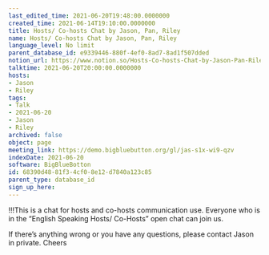```yaml
---
last_edited_time: 2021-06-20T19:48:00.0000000
created_time: 2021-06-14T19:10:00.0000000
title: Hosts/ Co-hosts Chat by Jason, Pan, Riley
name: Hosts/ Co-hosts Chat by Jason, Pan, Riley
language_level: No limit
parent_database_id: e9339446-880f-4ef0-8ad7-8ad1f507dded
notion_url: https://www.notion.so/Hosts-Co-hosts-Chat-by-Jason-Pan-Riley-68390d4881f34cf08e12d7840a123c85
talktime: 2021-06-20T20:00:00.0000000
hosts:
- Jason
- Riley
tags:
- Talk
- 2021-06-20
- Jason
- Riley
archived: false
object: page
meeting_link: https://demo.bigbluebutton.org/gl/jas-s1x-wi9-qzv
indexDate: 2021-06-20
software: BigBlueBotton
id: 68390d48-81f3-4cf0-8e12-d7840a123c85
parent_type: database_id
sign_up_here: 
---
```


!!!This is a chat for hosts and co-hosts communication use. Everyone who is in the “English Speaking Hosts/ Co-Hosts” open chat can join us.

If there’s anything wrong or you have any questions, please contact Jason in private. Cheers

